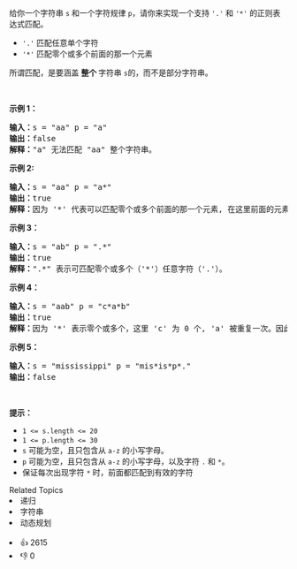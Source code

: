 <p>给你一个字符串&nbsp;<code>s</code>&nbsp;和一个字符规律&nbsp;<code>p</code>，请你来实现一个支持 <code>'.'</code>&nbsp;和&nbsp;<code>'*'</code>&nbsp;的正则表达式匹配。</p>

<ul>
	<li><code>'.'</code> 匹配任意单个字符</li>
	<li><code>'*'</code> 匹配零个或多个前面的那一个元素</li>
</ul>

<p>所谓匹配，是要涵盖&nbsp;<strong>整个&nbsp;</strong>字符串&nbsp;<code>s</code>的，而不是部分字符串。</p>
&nbsp;

<p><strong>示例 1：</strong></p>

<pre>
<strong>输入：</strong>s = "aa" p = "a"
<strong>输出：</strong>false
<strong>解释：</strong>"a" 无法匹配 "aa" 整个字符串。
</pre>

<p><strong>示例 2:</strong></p>

<pre>
<strong>输入：</strong>s = "aa" p = "a*"
<strong>输出：</strong>true
<strong>解释：</strong>因为 '*' 代表可以匹配零个或多个前面的那一个元素, 在这里前面的元素就是 'a'。因此，字符串 "aa" 可被视为 'a' 重复了一次。
</pre>

<p><strong>示例&nbsp;3：</strong></p>

<pre>
<strong>输入：</strong>s = "ab" p = ".*"
<strong>输出：</strong>true
<strong>解释：</strong>".*" 表示可匹配零个或多个（'*'）任意字符（'.'）。
</pre>

<p><strong>示例 4：</strong></p>

<pre>
<strong>输入：</strong>s = "aab" p = "c*a*b"
<strong>输出：</strong>true
<strong>解释：</strong>因为 '*' 表示零个或多个，这里 'c' 为 0 个, 'a' 被重复一次。因此可以匹配字符串 "aab"。
</pre>

<p><strong>示例 5：</strong></p>

<pre>
<strong>输入：</strong>s = "mississippi" p = "mis*is*p*."
<strong>输出：</strong>false</pre>

<p>&nbsp;</p>

<p><strong>提示：</strong></p>

<ul>
	<li><code>1 &lt;= s.length&nbsp;&lt;= 20</code></li>
	<li><code>1 &lt;= p.length&nbsp;&lt;= 30</code></li>
	<li><code>s</code>&nbsp;可能为空，且只包含从&nbsp;<code>a-z</code>&nbsp;的小写字母。</li>
	<li><code>p</code>&nbsp;可能为空，且只包含从&nbsp;<code>a-z</code>&nbsp;的小写字母，以及字符&nbsp;<code>.</code>&nbsp;和&nbsp;<code>*</code>。</li>
	<li>保证每次出现字符&nbsp;<code>*</code> 时，前面都匹配到有效的字符</li>
</ul>
<div><div>Related Topics</div><div><li>递归</li><li>字符串</li><li>动态规划</li></div></div><br><div><li>👍 2615</li><li>👎 0</li></div>